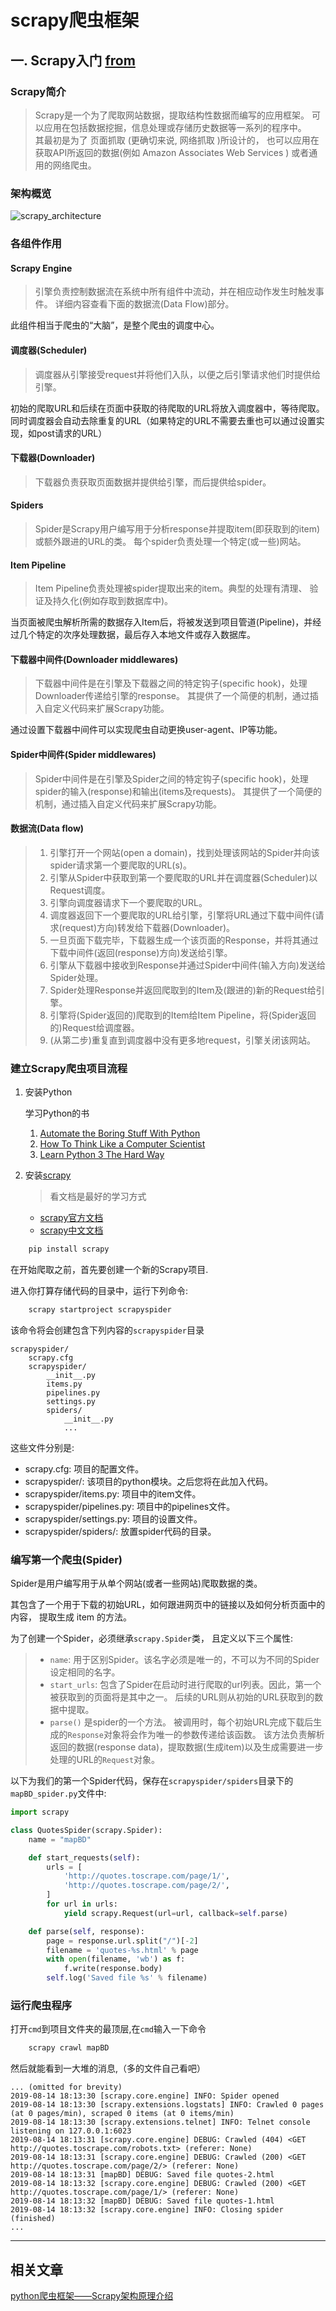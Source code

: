 # scrapy爬虫框架

## 一. Scrapy入门 [**from**](https://woodenrobot.me/2017/01/01/scrapy%E7%88%AC%E8%99%AB%E6%A1%86%E6%9E%B6%E6%95%99%E7%A8%8B%EF%BC%88%E4%B8%80%EF%BC%89-Scrapy%E5%85%A5%E9%97%A8/])

### Scrapy简介

>Scrapy是一个为了爬取网站数据，提取结构性数据而编写的应用框架。 可以应用在包括数据挖掘，信息处理或存储历史数据等一系列的程序中。</br>
其最初是为了 页面抓取 (更确切来说, 网络抓取 )所设计的， 也可以应用在获取API所返回的数据(例如 Amazon Associates Web Services ) 或者通用的网络爬虫。

### 架构概览

![scrapy_architecture](img/python.scrapy/scrapy_architecture.png)

### 各组件作用

#### Scrapy Engine

>引擎负责控制数据流在系统中所有组件中流动，并在相应动作发生时触发事件。 详细内容查看下面的数据流(Data Flow)部分。

此组件相当于爬虫的“大脑”，是整个爬虫的调度中心。

#### 调度器(Scheduler)

>调度器从引擎接受request并将他们入队，以便之后引擎请求他们时提供给引擎。

初始的爬取URL和后续在页面中获取的待爬取的URL将放入调度器中，等待爬取。同时调度器会自动去除重复的URL（如果特定的URL不需要去重也可以通过设置实现，如post请求的URL）

#### 下载器(Downloader)

>下载器负责获取页面数据并提供给引擎，而后提供给spider。

#### Spiders

>Spider是Scrapy用户编写用于分析response并提取item(即获取到的item)或额外跟进的URL的类。 每个spider负责处理一个特定(或一些)网站。

#### Item Pipeline

>Item Pipeline负责处理被spider提取出来的item。典型的处理有清理、 验证及持久化(例如存取到数据库中)。

当页面被爬虫解析所需的数据存入Item后，将被发送到项目管道(Pipeline)，并经过几个特定的次序处理数据，最后存入本地文件或存入数据库。

#### 下载器中间件(Downloader middlewares)

>下载器中间件是在引擎及下载器之间的特定钩子(specific hook)，处理Downloader传递给引擎的response。 其提供了一个简便的机制，通过插入自定义代码来扩展Scrapy功能。

通过设置下载器中间件可以实现爬虫自动更换user-agent、IP等功能。

#### Spider中间件(Spider middlewares)

>Spider中间件是在引擎及Spider之间的特定钩子(specific hook)，处理spider的输入(response)和输出(items及requests)。 其提供了一个简便的机制，通过插入自定义代码来扩展Scrapy功能。

#### 数据流(Data flow)

>1. 引擎打开一个网站(open a domain)，找到处理该网站的Spider并向该spider请求第一个要爬取的URL(s)。
>2. 引擎从Spider中获取到第一个要爬取的URL并在调度器(Scheduler)以Request调度。
>3. 引擎向调度器请求下一个要爬取的URL。
>4. 调度器返回下一个要爬取的URL给引擎，引擎将URL通过下载中间件(请求(request)方向)转发给下载器(Downloader)。
>5. 一旦页面下载完毕，下载器生成一个该页面的Response，并将其通过下载中间件(返回(response)方向)发送给引擎。
>6. 引擎从下载器中接收到Response并通过Spider中间件(输入方向)发送给Spider处理。
>7. Spider处理Response并返回爬取到的Item及(跟进的)新的Request给引擎。
>8. 引擎将(Spider返回的)爬取到的Item给Item Pipeline，将(Spider返回的)Request给调度器。
>9. (从第二步)重复直到调度器中没有更多地request，引擎关闭该网站。

### **建立Scrapy爬虫项目流程**

1. 安装Python

    学习Python的书
    1. [Automate the Boring Stuff With Python](https://automatetheboringstuff.com/)
    2. [How To Think Like a Computer Scientist](http://openbookproject.net/thinkcs/python/english3e/)
    3. [Learn Python 3 The Hard Way](https://learnpythonthehardway.org/python3/)

2. 安装[scrapy](https://scrapy.org/)
   > 看文档是最好的学习方式

   * [scrapy官方文档](https://docs.scrapy.org/en/latest/)
   * [scrapy中文文档](https://scrapy-chs.readthedocs.io/zh_CN/latest/)

``` bash
    pip install scrapy
```

在开始爬取之前，首先要创建一个新的Scrapy项目.

进入你打算存储代码的目录中，运行下列命令:

``` bash
    scrapy startproject scrapyspider
```

该命令将会创建包含下列内容的`scrapyspider`目录

``` folder
scrapyspider/
    scrapy.cfg
    scrapyspider/
        __init__.py
        items.py
        pipelines.py
        settings.py
        spiders/
            __init__.py
            ...
```

这些文件分别是:

* scrapy.cfg: 项目的配置文件。
* scrapyspider/: 该项目的python模块。之后您将在此加入代码。
* scrapyspider/items.py: 项目中的item文件。
* scrapyspider/pipelines.py: 项目中的pipelines文件。
* scrapyspider/settings.py: 项目的设置文件。
* scrapyspider/spiders/: 放置spider代码的目录。

### 编写第一个爬虫(Spider)

Spider是用户编写用于从单个网站(或者一些网站)爬取数据的类。

其包含了一个用于下载的初始URL，如何跟进网页中的链接以及如何分析页面中的内容， 提取生成 item 的方法。

为了创建一个Spider，必须继承`scrapy.Spider`类， 且定义以下三个属性:

>* `name`: 用于区别Spider。该名字必须是唯一的，不可以为不同的Spider设定相同的名字。
>* `start_urls`: 包含了Spider在启动时进行爬取的url列表。因此，第一个被获取到的页面将是其中之一。 后续的URL则从初始的URL获取到的数据中提取。
>* `parse()` 是spider的一个方法。 被调用时，每个初始URL完成下载后生成的`Response`对象将会作为唯一的参数传递给该函数。 该方法负责解析返回的数据(response data)，提取数据(生成item)以及生成需要进一步处理的URL的`Request`对象。

以下为我们的第一个Spider代码，保存在`scrapyspider/spiders`目录下的`mapBD_spider.py`文件中:

``` python
import scrapy

class QuotesSpider(scrapy.Spider):
    name = "mapBD"

    def start_requests(self):
        urls = [
            'http://quotes.toscrape.com/page/1/',
            'http://quotes.toscrape.com/page/2/',
        ]
        for url in urls:
            yield scrapy.Request(url=url, callback=self.parse)

    def parse(self, response):
        page = response.url.split("/")[-2]
        filename = 'quotes-%s.html' % page
        with open(filename, 'wb') as f:
            f.write(response.body)
        self.log('Saved file %s' % filename)
```

### 运行爬虫程序

打开`cmd`到项目文件夹的最顶层,在`cmd`输入一下命令

``` cmd
    scrapy crawl mapBD
```

然后就能看到一大堆的消息,（多的文件自己看吧）

```log
... (omitted for brevity)
2019-08-14 18:13:30 [scrapy.core.engine] INFO: Spider opened
2019-08-14 18:13:30 [scrapy.extensions.logstats] INFO: Crawled 0 pages (at 0 pages/min), scraped 0 items (at 0 items/min)
2019-08-14 18:13:30 [scrapy.extensions.telnet] INFO: Telnet console listening on 127.0.0.1:6023
2019-08-14 18:13:31 [scrapy.core.engine] DEBUG: Crawled (404) <GET http://quotes.toscrape.com/robots.txt> (referer: None)
2019-08-14 18:13:31 [scrapy.core.engine] DEBUG: Crawled (200) <GET http://quotes.toscrape.com/page/2/> (referer: None)
2019-08-14 18:13:31 [mapBD] DEBUG: Saved file quotes-2.html
2019-08-14 18:13:32 [scrapy.core.engine] DEBUG: Crawled (200) <GET http://quotes.toscrape.com/page/1/> (referer: None)
2019-08-14 18:13:32 [mapBD] DEBUG: Saved file quotes-1.html
2019-08-14 18:13:32 [scrapy.core.engine] INFO: Closing spider (finished)
...
```

----

## 相关文章

[python爬虫框架——Scrapy架构原理介绍](
https://blog.csdn.net/u013332124/article/details/80645690)
